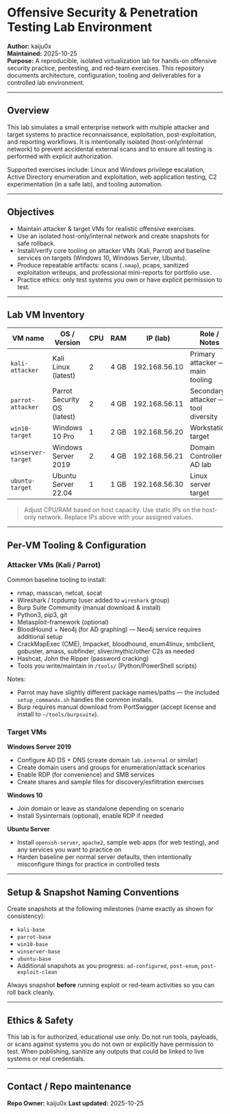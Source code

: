 # Offensive Security & Penetration Testing Lab Environment

**Author:** kaiju0x  
**Maintained:** 2025-10-25  
**Purpose:** A reproducible, isolated virtualization lab for hands-on offensive security practice, pentesting, and red-team exercises. This repository documents architecture, configuration, tooling and deliverables for a controlled lab environment.

---

## Overview
This lab simulates a small enterprise network with multiple attacker and target systems to practice reconnaissance, exploitation, post-exploitation, and reporting workflows. It is intentionally isolated (host-only/internal network) to prevent accidental external scans and to ensure all testing is performed with explicit authorization.

Supported exercises include: Linux and Windows privilege escalation, Active Directory enumeration and exploitation, web application testing, C2 experimentation (in a safe lab), and tooling automation.

---

## Objectives
- Maintain attacker & target VMs for realistic offensive exercises.
- Use an isolated host-only/internal network and create snapshots for safe rollback.
- Install/verify core tooling on attacker VMs (Kali, Parrot) and baseline services on targets (Windows 10, Windows Server, Ubuntu).
- Produce repeatable artifacts: scans (`.nmap`), pcaps, sanitized exploitation writeups, and professional mini-reports for portfolio use.
- Practice ethics: only test systems you own or have explicit permission to test.

---

## Lab VM Inventory

| VM name           | OS / Version                | CPU | RAM  | IP (lab)        | Role / Notes |
|-------------------|-----------------------------|-----|------|------------------|--------------|
| `kali-attacker`   | Kali Linux (latest)         | 2   | 4 GB | 192.168.56.10    | Primary attacker — main tooling |
| `parrot-attacker` | Parrot Security OS (latest) | 2   | 4 GB | 192.168.56.11    | Secondary attacker — tool diversity |
| `win10-target`    | Windows 10 Pro              | 1   | 2 GB | 192.168.56.20    | Workstation target |
| `winserver-target`| Windows Server 2019         | 2   | 4 GB | 192.168.56.21    | Domain Controller / AD lab |
| `ubuntu-target`   | Ubuntu Server 22.04         | 1   | 1 GB | 192.168.56.30    | Linux server target |

> Adjust CPU/RAM based on host capacity. Use static IPs on the host-only network. Replace IPs above with your assigned values.

---

## Per-VM Tooling & Configuration

### Attacker VMs (Kali / Parrot)
Common baseline tooling to install:
- nmap, masscan, netcat, socat
- Wireshark / tcpdump (user added to `wireshark` group)
- Burp Suite Community (manual download & install)
- Python3, pip3, git
- Metasploit-framework (optional)
- BloodHound + Neo4j (for AD graphing) — Neo4j service requires additional setup
- CrackMapExec (CME), Impacket, bloodhound, enum4linux, smbclient, gobuster, amass, subfinder, sliver/mythic/other C2s as needed
- Hashcat, John the Ripper (password cracking)
- Tools you write/maintain in `/tools/` (Python/PowerShell scripts)

Notes:
- Parrot may have slightly different package names/paths — the included `setup_commands.sh` handles the common installs.
- Burp requires manual download from PortSwigger (accept license and install to `~/tools/burpsuite`).

### Target VMs
**Windows Server 2019**
- Configure AD DS + DNS (create domain `lab.internal` or similar)
- Create domain users and groups for enumeration/attack scenarios
- Enable RDP (for convenience) and SMB services
- Create shares and sample files for discovery/exfiltration exercises

**Windows 10**
- Join domain or leave as standalone depending on scenario
- Install Sysinternals (optional), enable RDP if needed

**Ubuntu Server**
- Install `openssh-server`, `apache2`, sample web apps (for web testing), and any services you want to practice on
- Harden baseline per normal server defaults, then intentionally misconfigure things for practice in controlled tests

---

## Setup & Snapshot Naming Conventions
Create snapshots at the following milestones (name exactly as shown for consistency):
- `kali-base`
- `parrot-base`
- `win10-base`
- `winserver-base`
- `ubuntu-base`
- Additional snapshots as you progress: `ad-configured`, `post-enum`, `post-exploit-clean`

Always snapshot **before** running exploit or red-team activities so you can roll back cleanly.

---

## Ethics & Safety
This lab is for authorized, educational use only. Do not run tools, payloads, or scans against systems you do not own or explicitly have permission to test. When publishing, sanitize any outputs that could be linked to live systems or real credentials.

---

## Contact / Repo maintenance
**Repo Owner:** kaiju0x 
**Last updated:** 2025-10-25
